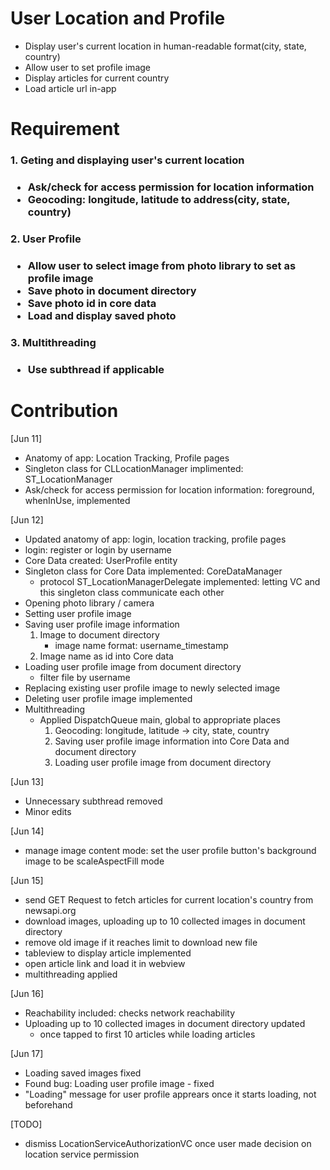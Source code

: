 # User Location and Profile
- Display user's current location in human-readable format(city, state, country)
- Allow user to set profile image
- Display articles for current country
- Load article url in-app

# Requirement
<h3> 1. Geting and displaying user's current location <h3>

- Ask/check for access permission for location information
- Geocoding: longitude, latitude to address(city, state, country)

<h3> 2. User Profile <h3>

- Allow user to select image from photo library to set as profile image
- Save photo in document directory
- Save photo id in core data
- Load and display saved photo

<h3> 3. Multithreading <h3>

- Use subthread if applicable

# Contribution
[Jun 11]
- Anatomy of app: Location Tracking, Profile pages
- Singleton class for CLLocationManager implimented: ST_LocationManager
- Ask/check for access permission for location information: foreground, whenInUse, implemented

[Jun 12]
- Updated anatomy of app: login, location tracking, profile pages
- login: register or login by username
- Core Data created: UserProfile entity
- Singleton class for Core Data implemented: CoreDataManager
    - protocol ST_LocationManagerDelegate implemented: letting VC and this singleton class communicate each other
- Opening photo library / camera
- Setting user profile image
- Saving user profile image information
    1. Image to document directory
        - image name format: username_timestamp
    2. Image name as id into Core data
- Loading user profile image from document directory
    - filter file by username
- Replacing existing user profile image to newly selected image
- Deleting user profile image implemented
- Multithreading
    - Applied DispatchQueue main, global to appropriate places
        1. Geocoding: longitude, latitude -> city, state, country
        2. Saving user profile image information into Core Data and document directory
        3. Loading user profile image from document directory

[Jun 13]
- Unnecessary subthread removed
- Minor edits

[Jun 14]
- manage image content mode: set the user profile button's background image to be scaleAspectFill mode

[Jun 15]
- send GET Request to fetch articles for current location's country from newsapi.org
- download images, uploading up to 10 collected images in document directory
- remove old image if it reaches limit to download new file
- tableview to display article implemented
- open article link and load it in webview
- multithreading applied

[Jun 16]
- Reachability included: checks network reachability
- Uploading up to 10 collected images in document directory updated
    - once tapped to first 10 articles while loading articles

[Jun 17]
- Loading saved images fixed
- Found bug: Loading user profile image - fixed
- "Loading" message for user profile apprears once it starts loading, not beforehand

[TODO]
- dismiss LocationServiceAuthorizationVC once user made decision on location service permission
